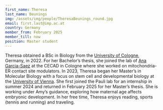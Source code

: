 ```yaml
---
first_name: Theresa
last_name: Beunings
img: /assets/img/people/TheresaBeunings_round.jpg
email: first.last@imp.ac.at
country: Germany
member_from: February 2025
member_till: now
position: Master student
---
```

Theresa obtained a BSc in Biology from the [University of Cologne](https://www.uni-koeln.de/en/), Germany, in 2022. For her Bachelor’s thesis, she joined the lab of [Ana Garcia-Saez](https://www.cecad.uni-koeln.de/research/principal-investigators/full-members/ana-j-garcia-saez) at the CECAD in Cologne where she worked on mitochondria-ER contact site modulators. In 2023, Theresa began her Master’s in Molecular Biology with a focus on stem cell and developmental biology at the [University of Vienna](https://www.univie.ac.at/en/). She first joined the Pauli lab for an internship in summer 2024 and returned in February 2025 for her Master’s thesis. She is working under Amy’s guidance, exploring how maternal age affects embryonic development. In her free time, Theresa enjoys reading, sports (tennis and running) and traveling.

